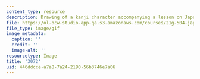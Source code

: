 ```yaml
---
content_type: resource
description: Drawing of a kanji character accompanying a lesson on Japanese.
file: https://ol-ocw-studio-app-qa.s3.amazonaws.com/courses/21g-504-japanese-iv-spring-2009/446ddccea7a87a24219056b3746e7a06_3072.gif
file_type: image/gif
image_metadata:
  caption: ''
  credit: ''
  image-alt: ''
resourcetype: Image
title: '3072'
uid: 446ddcce-a7a8-7a24-2190-56b3746e7a06
---
```

